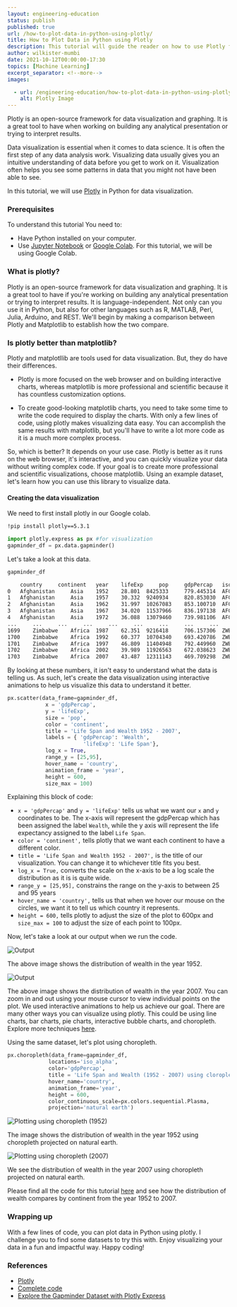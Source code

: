 ```yaml
---
layout: engineering-education
status: publish
published: true
url: /how-to-plot-data-in-python-using-plotly/
title: How to Plot Data in Python using Plotly
description: This tutorial will guide the reader on how to use Plotly for data visualization.
author: wilkister-mumbi
date: 2021-10-12T00:00:00-17:30
topics: [Machine Learning]
excerpt_separator: <!--more-->
images:

  - url: /engineering-education/how-to-plot-data-in-python-using-plotly/hero.png
    alt: Plotly Image
---
```

Plotly is an open-source framework for data visualization and graphing. It is a great tool to have when working on building any analytical presentation or trying to interpret results. 
<!--more-->
Data visualization is essential when it comes to data science. It is often the first step of any data analysis work. Visualizing data usually gives you an intuitive understanding of data before you get to work on it. Visualization often helps you see some patterns in data that you might not have been able to see.

In this tutorial, we will use [Plotly](https://pypi.org/project/plotly/) in Python for data visualization. 

### Prerequisites

To understand this tutorial You need to:
- Have Python installed on your computer.
- Use [Jupyter Notebook](https://jupyter.org/) or [Google Colab](https://colab.research.google.com/?utm_source=scs-index). For this tutorial, we will be using Google Colab.

### What is plotly?

Plotly is an open-source framework for data visualization and graphing. It is a great tool to have if you're working on building any analytical presentation or trying to interpret results. It is language-independent. Not only can you use it in Python, but also for other languages such as R, MATLAB, Perl, Julia, Arduino, and REST. We'll begin by making a comparison between Plotly and Matplotlib to establish how the two compare.

### Is plotly better than matplotlib?

Plotly and matplotllib are tools used for data visualization. But, they do have their differences.

- Plotly is more focused on the web browser and on building interactive charts, whereas matplotlib is more professional and scientific because it has countless customization options.

- To create good-looking matplotlib charts, you need to take some time to write the code required to display the charts. With only a few lines of code, using plotly makes visualizing data easy. You can accomplish the same results with matplotlib, but you'll have to write a lot more code as it is a much more complex process.

So, which is better? It depends on your use case. Plotly is better as it runs on the web browser, it's interactive, and you can quickly visualize your data without writing complex code. If your goal is to create more professional and scientific visualizations, choose matplotlib. Using an example dataset, let's learn how you can use this library to visualize data.

#### Creating the data visualization
We need to first install plotly in our Google colab.

```bash
!pip install plotly==5.3.1 
```

```python
import plotly.express as px #for visualization
gapminder_df = px.data.gapminder()
```
Let's take a look at this data.

```python
gapminder_df
```

```bash
    country     continent   year    lifeExp     pop     gdpPercap   iso_alpha   iso_num
0   Afghanistan     Asia    1952    28.801  8425333     779.445314  AFG     4
1   Afghanistan     Asia    1957    30.332  9240934     820.853030  AFG     4
2   Afghanistan     Asia    1962    31.997  10267083    853.100710  AFG     4
3   Afghanistan     Asia    1967    34.020  11537966    836.197138  AFG     4
4   Afghanistan     Asia    1972    36.088  13079460    739.981106  AFG     4
...     ...     ...     ...     ...     ...     ...     ...     ...
1699    Zimbabwe    Africa  1987    62.351  9216418     706.157306  ZWE     716
1700    Zimbabwe    Africa  1992    60.377  10704340    693.420786  ZWE     716
1701    Zimbabwe    Africa  1997    46.809  11404948    792.449960  ZWE     716
1702    Zimbabwe    Africa  2002    39.989  11926563    672.038623  ZWE     716
1703    Zimbabwe    Africa  2007    43.487  12311143    469.709298  ZWE     716
```

By looking at these numbers, it isn't easy to understand what the data is telling us. As such, let's create the data visualization using interactive animations to help us visualize this data to understand it better.

```python
px.scatter(data_frame=gapminder_df,
            x = 'gdpPercap',
            y = 'lifeExp',
            size = 'pop',
            color = 'continent',
            title = 'Life Span and Wealth 1952 - 2007',
            labels = { 'gdpPercap': 'Wealth',
                        'lifeExp': 'Life Span'}, 
            log_x = True,
            range_y = [25,95],
            hover_name = 'country',
            animation_frame = 'year',
            height = 600,
            size_max = 100)
```
Explaining this block of code:

-  `x = 'gdpPercap'` and  `y = 'lifeExp'` tells us what we want our `x` and `y` coordinates to be. The x-axis will represent the gdpPercap which has been assigned the label `Wealth`, while the y axis will represent the life expectancy assigned to the label `Life Span`.
- `color = 'continent',` tells plotly that we want each continent to have a different color.
- `title = 'Life Span and Wealth 1952 - 2007',` is the title of our visualization. You can change it to whichever title fits you best.
- `log_x = True,` converts the scale on the x-axis to be a log scale the distribution as it is is quite wide.
- `range_y = [25,95],` constrains the range on the y-axis to between 25 and 95 years
- `hover_name = 'country',` tells us that when we hover our mouse on the circles, we want it to tell us which country it represents. 
- `height = 600,` tells plotly to adjust the size of the plot to 600px and `size_max = 100` to adjust the size of each point to 100px.

Now, let's take a look at our output when we run the code.

![Output](/engineering-education/how-to-plot-data-in-python-using-plotly/plotly-output-52.png)

The above image shows the distribution of wealth in the year 1952.

![Output](/engineering-education/how-to-plot-data-in-python-using-plotly/plotly-output-07.png)

The above image shows the distribution of wealth in the year 2007. You can zoom in and out using your mouse cursor to view individual points on the plot. We used interactive animations to help us achieve our goal. There are many other ways you can visualize using plotly. This could be using line charts, bar charts, pie charts, interactive bubble charts, and choropleth. Explore more techniques [here](https://www.kaggle.com/jhossain/explore-the-gapminder-dataset-with-plotly-express).

Using the same dataset, let's plot using choropleth.

```python
px.choropleth(data_frame=gapminder_df,
             locations='iso_alpha', 
             color='gdpPercap', 
             title = 'Life Span and Wealth (1952 - 2007) using cloropleth',
             hover_name='country', 
             animation_frame='year', 
             height = 600,
             color_continuous_scale=px.colors.sequential.Plasma, 
             projection='natural earth')
```
![Plotting using choropleth (1952)](/engineering-education/how-to-plot-data-in-python-using-plotly/chloropleth-output-52.png)

The image shows the distribution of wealth in the year 1952 using choropleth projected on natural earth.

![Plotting using choropleth (2007)](/engineering-education/how-to-plot-data-in-python-using-plotly/chloropleth-output-52.png)

We see the distribution of wealth in the year 2007 using choropleth projected on natural earth.

Please find all the code for this tutorial [here](https://colab.research.google.com/drive/1mz0GthxE2FektPON4ZnkSUvO8Otf1Ix1#scrollTo=X0vwv1kIXHBn) and see how the distribution of wealth compares by continent from the year 1952 to 2007.

### Wrapping up
With a few lines of code, you can plot data in Python using plotly. I challenge you to find some datasets to try this with. Enjoy visualizing your data in a fun and impactful way. Happy coding!

### References
- [Plotly](https://pypi.org/project/plotly/)
- [Complete code](https://colab.research.google.com/drive/1mz0GthxE2FektPON4ZnkSUvO8Otf1Ix1#scrollTo=X0vwv1kIXHBn)
- [Explore the Gapminder Dataset with Plotly Express](https://www.kaggle.com/jhossain/explore-the-gapminder-dataset-with-plotly-express)
